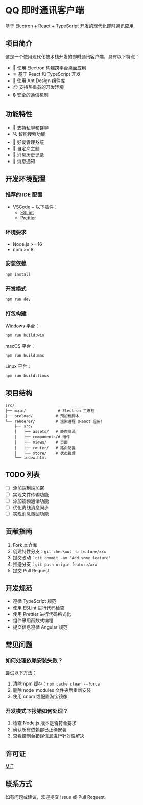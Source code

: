 # QQ 即时通讯客户端

基于 Electron + React + TypeScript 开发的现代化即时通讯应用

## 项目简介

这是一个使用现代化技术栈开发的即时通讯客户端，具有以下特点：

- 🚀 使用 Electron 构建跨平台桌面应用
- ⚛️ 基于 React 和 TypeScript 开发
- 🎨 使用 Ant Design 组件库
- 📦 支持热重载的开发环境
- 🔒 安全的通信机制

## 功能特性

- 📱 支持私聊和群聊
- 🔍 智能搜索功能
- 👥 好友管理系统
- 🌈 自定义主题
- 💾 消息历史记录
- 🔔 消息通知

## 开发环境配置

### 推荐的 IDE 配置

- [VSCode](https://code.visualstudio.com/) + 以下插件：
  - [ESLint](https://marketplace.visualstudio.com/items?itemName=dbaeumer.vscode-eslint)
  - [Prettier](https://marketplace.visualstudio.com/items?itemName=esbenp.prettier-vscode)

### 环境要求

- Node.js >= 16
- npm >= 8

### 安装依赖

```bash
npm install
```

### 开发模式

```bash
npm run dev
```

### 打包构建

Windows 平台：
```bash
npm run build:win
```

macOS 平台：
```bash
npm run build:mac
```

Linux 平台：
```bash
npm run build:linux
```

## 项目结构

```
src/
├── main/              # Electron 主进程
├── preload/          # 预加载脚本
└── renderer/         # 渲染进程（React 应用）
    ├── src/
    │   ├── assets/   # 静态资源
    │   ├── components/# 组件
    │   ├── views/    # 页面
    │   ├── router/   # 路由配置
    │   └── store/    # 状态管理
    └── index.html
```

## TODO 列表

- [ ] 添加端到端加密
- [ ] 实现文件传输功能
- [ ] 添加视频通话功能
- [ ] 优化离线消息同步
- [ ] 实现消息撤回功能

## 贡献指南

1. Fork 本仓库
2. 创建特性分支：`git checkout -b feature/xxx`
3. 提交改动：`git commit -am 'Add some feature'`
4. 推送分支：`git push origin feature/xxx`
5. 提交 Pull Request

## 开发规范

- 遵循 TypeScript 规范
- 使用 ESLint 进行代码检查
- 使用 Prettier 进行代码格式化
- 组件采用函数式编程
- 提交信息遵循 Angular 规范

## 常见问题

### 如何处理依赖安装失败？

尝试以下方法：
1. 清除 npm 缓存：`npm cache clean --force`
2. 删除 node_modules 文件夹后重新安装
3. 使用 cnpm 或配置淘宝镜像

### 开发模式下报错如何处理？

1. 检查 Node.js 版本是否符合要求
2. 确认所有依赖都已正确安装
3. 查看控制台错误信息进行针对性解决

## 许可证

[MIT](LICENSE)

## 联系方式

如有问题或建议，欢迎提交 Issue 或 Pull Request。